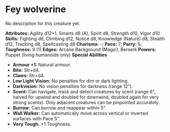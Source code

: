 # Fey wolverine

No description for this creature yet.

**Attributes:** Agility d12+1, Smarts d8 (A), Spirit d8, Strength d10,
Vigor d10
**Skills:** Fighting d6, Climbing d12, Notice d8, Knowledge (Nature) d8,
Stealth d12, Tracking d8, Spellcasting d8
**Charisma:** -; **Pace:** 7; **Parry:** 5; **Toughness:** 9 (1)
**Edges:** Arcane Background (Magic), Berserk
**Powers:** Puppet (living humanoids only)
**Special Abilities**

- **Armour +1:** Natural armour.
- **Bite:** Str+d4.
- **Claws:** Str+d4.
- **Low Light Vision:** No penalties for dim or dark lighting.
- **Darkvision:** No vision penalties for darkness (range 12").
- **Scent:** Can navigate, track and detect creatures by scent (range
6", halved for upwind and doubled for downwind, doubled again for very
strong scents). Only adjacent creatures can be pinpointed accurately.
- **Burrow:** Can burrow and reappear within 5".
- **Wall Walker:** Can automatically move across vertical or inverted
surfaces with Pace 5".
- **Very Tough:** +1 Toughness.
